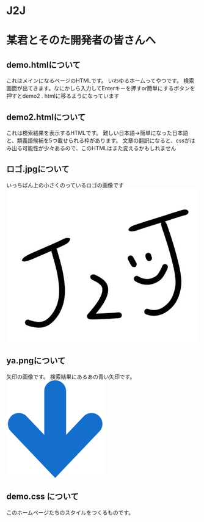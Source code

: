 # J2J
# 某君とそのた開発者の皆さんへ

## demo.htmlについて
これはメインになるページのHTMLです。
いわゆるホームってやつです。
検索画面が出てきます。なにかしら入力してEnterキーを押すor簡単にするボタンを押すとdemo2 . htmlに移るようになっています

## demo2.htmlについて
これは検索結果を表示するHTMLです。
難しい日本語→簡単になった日本語　と、類義語候補を5つ載せられる枠があります。
文章の翻訳になると、cssがはみ出る可能性が少々あるので、このHTMLはまた変えるかもしれません

## ロゴ.jpgについて
いっちばん上の小さくのっているロゴの画像です
![ロゴ](ロゴ.jpg)

## ya.pngについて
矢印の画像です。
検索結果にあるあの青い矢印です。
![矢印](ya.png)

## demo.css について
このホームページたちのスタイルをつくるものです。
